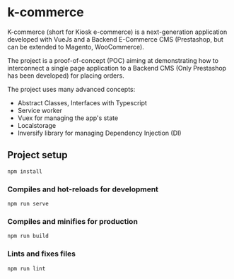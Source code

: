# k-commerce

K-commerce (short for Kiosk e-commerce) is a next-generation application developed with VueJs and a Backend E-Commerce CMS (Prestashop, but can be extended to Magento, WooCommerce).

The project is a proof-of-concept (POC) aiming at demonstrating how to interconnect a single page application to a Backend CMS (Only Prestashop has been developed) for placing orders.

The project uses many advanced concepts:

- Abstract Classes, Interfaces with Typescript
- Service worker
- Vuex for managing the app's state
- Localstorage
- Inversify library for managing Dependency Injection (DI)

## Project setup

```
npm install
```

### Compiles and hot-reloads for development

```
npm run serve
```

### Compiles and minifies for production

```
npm run build
```

### Lints and fixes files

```
npm run lint
```
